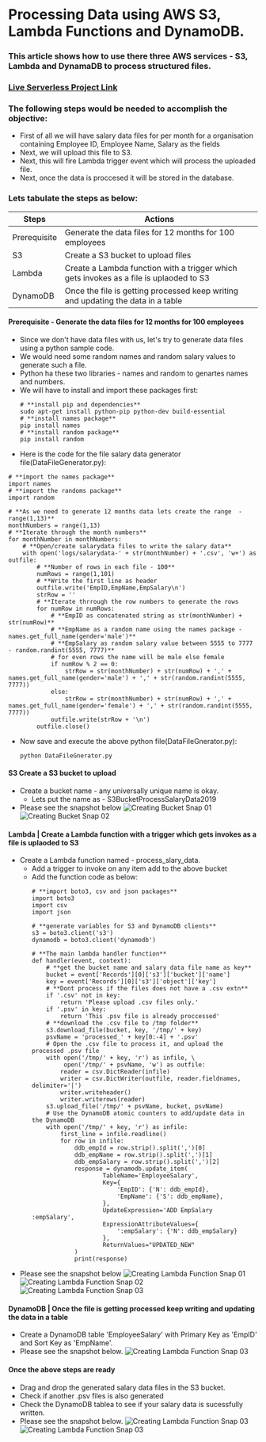 # Processing Data using AWS S3, Lambda Functions and DynamoDB.
### This article shows how to use there three AWS services - S3, Lambda and DynamaDB to process structured files.
### [Live Serverless Project Link](http://nm-payment-balance.s3-website-us-east-1.amazonaws.com/)

### The following steps would be needed to accomplish the objective:
- First of all we will have salary data files for per month for a organisation containing Employee ID, Employee Name, Salary as the fields 
- Next, we will upload this file to S3.
- Next, this will fire Lambda trigger event which will process the uploaded file.
- Next, once the data is proccesed it will be stored in the database.

### Lets tabulate the steps as below:
Steps | Actions
------------ | -------------
Prerequisite | Generate the data files for 12 months for 100 employees 
S3 | Create a S3 bucket to upload files
Lambda | Create a Lambda function with a trigger which gets invokes as a file is uplaoded to S3 
DynamoDB | Once the file is getting processed keep writing and updating the data in a table

#### Prerequisite - Generate the data files for 12 months for 100 employees 
- Since we don't have data files with us, let's try to generate data files using a python sample code.
- We would need some random names and random salary values to generate such a file.
- Python ha these two libraries - names and random to genartes names and numbers. 
- We will have to install and import these packages first:
  ```
  # **install pip and dependencies**
  sudo apt-get install python-pip python-dev build-essential
  # **install names package**
  pip install names 
  # **install random package**
  pip install random 
  ```
 - Here is the code for the file salary data generator file(DataFileGenerator.py):
```
# **import the names package**
import names
# **import the randoms package**
import random

# **As we need to generate 12 months data lets create the range  - range(1,13)**
monthNumbers = range(1,13)
# **Iterate through the month numbers**
for monthNumber in monthNumbers:
    # **Open/create salarydata files to write the salary data**
    with open('logs/salarydata-' + str(monthNumber) + '.csv', 'w+') as outfile:
        # **Number of rows in each file - 100**
        numRows = range(1,101)
        # **Write the first line as header
        outfile.write('EmpID,EmpName,EmpSalary\n')
        strRow = ''
        # **Iterate thrrough the row numbers to generate the rows
        for numRow in numRows:
            # **EmpID as concatenated string as str(monthNumber) + str(numRow)**
            # **EmpName as a random name using the names package - names.get_full_name(gender='male')**
            # **EmpSalary as random salary value between 5555 to 7777 - random.randint(5555, 7777)**
            # for even rows the name will be male else female
            if numRow % 2 == 0:
                strRow = str(monthNumber) + str(numRow) + ',' + names.get_full_name(gender='male') + ',' + str(random.randint(5555, 7777))
            else:
                strRow = str(monthNumber) + str(numRow) + ',' + names.get_full_name(gender='female') + ',' + str(random.randint(5555, 7777))
            outfile.write(strRow + '\n')
        outfile.close()
  ```
- Now save and execute the above python file(DataFileGnerator.py):
  ```
  python DataFileGnerator.py
  ```
#### S3	Create a S3 bucket to upload
- Create a bucket name - any universally unique name is okay. 
  - Lets put the name as - S3BucketProcessSalaryData2019
- Please see the snapshot below
  ![Creating Bucket Snap 01](https://github.com/naeemmohd/serverless/blob/master/serverless001-processdata-using-s3lambdadynamodb/images/bucketsnap01.png)
  ![Creating Bucket Snap 02](https://github.com/naeemmohd/serverless/blob/master/serverless001-processdata-using-s3lambdadynamodb/images/bucketsnap02.png)
#### Lambda | Create a Lambda function with a trigger which gets invokes as a file is uplaoded to S3 
- Create a Lambda function named - process_slary_data. 
  - Add a trigger to invoke on any item add to the above bucket
  - Add the function code as below:
    ```
    # **import boto3, csv and json packages**
    import boto3
    import csv 
    import json

    # **generate variables for S3 and DynamoDB clients**
    s3 = boto3.client('s3')
    dynamodb = boto3.client('dynamodb')

    # **The main lambda handler function**
    def handler(event, context):
        # **get the bucket name and salary data file name as key**
        bucket = event['Records'][0]['s3']['bucket']['name']
        key = event['Records'][0]['s3']['object']['key']
        # **Dont process if the files does not have a .csv extn**
        if '.csv' not in key:
            return 'Please upload .csv files only.'
        if '.psv' in key:
            return 'This .psv file is already proccessed'
        # **download the .csv file to /tmp folder**
        s3.download_file(bucket, key, '/tmp/' + key)
        psvName = 'processed_' + key[0:-4] + '.psv'
        # Open the .csv file to process it, and upload the processed .psv file
        with open('/tmp/' + key, 'r') as infile, \
             open('/tmp/' + psvName, 'w') as outfile:
            reader = csv.DictReader(infile)
            writer = csv.DictWriter(outfile, reader.fieldnames, delimiter='|')
            writer.writeheader()
            writer.writerows(reader)
        s3.upload_file('/tmp/' + psvName, bucket, psvName)
        # Use the DynamoDB atomic counters to add/update data in the DynamoDB
        with open('/tmp/' + key, 'r') as infile:
            first_line = infile.readline()
            for row in infile:
                ddb_empId = row.strip().split(',')[0]
                ddb_empName = row.strip().split(',')[1]
                ddb_empSalary = row.strip().split(',')[2]
                response = dynamodb.update_item(
                        TableName='EmployeeSalary', 
                        Key={
                            'EmpID': {'N': ddb_empId},
                            'EmpName': {'S': ddb_empName},
                        },
                        UpdateExpression='ADD EmpSalary :empSalary',
                        ExpressionAttributeValues={
                            ':empSalary': {'N': ddb_empSalary}
                        },
                        ReturnValues="UPDATED_NEW"
                )
                print(response)
    ```
- Please see the snapshot below
  ![Creating Lambda Function Snap 01](https://github.com/naeemmohd/serverless/blob/master/serverless001-processdata-using-s3lambdadynamodb/images/lambdasnap01.png)
  ![Creating Lambda Function Snap 02](https://github.com/naeemmohd/serverless/blob/master/serverless001-processdata-using-s3lambdadynamodb/images/lambdasnap02.png)
  ![Creating Lambda Function Snap 03](https://github.com/naeemmohd/serverless/blob/master/serverless001-processdata-using-s3lambdadynamodb/images/lambdasnap03.png)
#### DynamoDB | Once the file is getting processed keep writing and updating the data in a table
- Create a DynamoDB table 'EmployeeSalary' with Primary Key as 'EmpID' and Sort Key as 'EmpName'.
- Please see the snapshot below.
  ![Creating Lambda Function Snap 03](https://github.com/naeemmohd/serverless/blob/master/serverless001-processdata-using-s3lambdadynamodb/images/ddbsnap01.png)
#### Once the above steps are ready
- Drag and drop the generated salary data files in the S3 bucket.
- Check if another .psv files is also generated
- Check the DynamoDB tablea to see if your salary data is sucessfully written.
- Please see the snapshot below.
  ![Creating Lambda Function Snap 03](https://github.com/naeemmohd/serverless/blob/master/serverless001-processdata-using-s3lambdadynamodb/images/uploadfile.png)
  ![Creating Lambda Function Snap 03](https://github.com/naeemmohd/serverless/blob/master/serverless001-processdata-using-s3lambdadynamodb/images/result.png)
